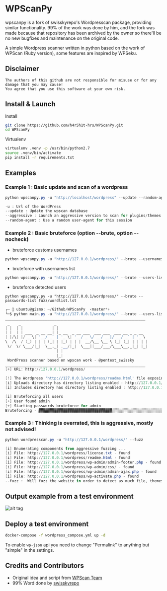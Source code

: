 # WPScanPy
wpscanpy is a fork of swisskyrepo's Wordpresscan package, providing similar functionality. 99% of the work was done by him, and the fork was made because that repository has been archived by the owner so there'll be no new bugfixes and maintenance on the original code.

A simple Wordpress scanner written in python based on the work of WPScan (Ruby version), some features are inspired by WPSeku.

## Disclaimer
```
The authors of this github are not responsible for misuse or for any damage that you may cause!
You agree that you use this software at your own risk.
```


## Install & Launch

Install
```bash
git clone https://github.com/h4r5h1t-hrs/WPScanPy.git
cd WPScanPy
```

Virtualenv
```bash
virtualenv .venv -p /usr/bin/python2.7
source .venv/bin/activate
pip install -r requirements.txt
```

## Examples
### Example 1 : Basic update and scan of a wordpress
```powershell
python wpscanpy.py -u "http://localhost/wordpress" --update --random-agent

-u : Url of the WordPress
--update : Update the wpscan database
--aggressive : Launch an aggressive version to scan for plugins/themes
--random-agent : Use a random user-agent for this session
```

### Example 2 : Basic bruteforce (option --brute, option --nocheck)
* bruteforce customs usernames
```powershell
python wpscanpy.py -u "http://127.0.0.1/wordpress/" --brute --usernames "admin,guest" --passwords-list fuzz/wordlist.lst
```
* bruteforce with usernames list
```powershell
python wpscanpy.py -u "http://127.0.0.1/wordpress/" --brute --users-list fuzz/wordlist.lst --passwords-list fuzz/wordlist.lst
```
* bruteforce detected users
```
python wpscanpy.py -u "http://127.0.0.1/wordpress/" --brute --passwords-list fuzz/wordlist.lst
```


```powershell
╭─ 👻 ubuntu@gizmo: ~/Github/WPScanPy  ‹master*›
╰─$ python main.py -u "http://127.0.0.1/wordpress/" --brute --users-list fuzz/wordlist.lst --passwords-list fuzz/wordlist.lst --nocheck       
_______________________________________________________________
 _    _               _                                         
| |  | |             | |                                        
| |  | | ___  _ __ __| |_ __  _ __ ___  ___ ___  ___ __ _ _ __  
| |/\| |/ _ \| '__/ _` | '_ \| '__/ _ \/ __/ __|/ __/ _` | '_ \
\  /\  / (_) | | | (_| | |_) | | |  __/\__ \__ \ (_| (_| | | | |
 \/  \/ \___/|_|  \__,_| .__/|_|  \___||___/___/\___\__,_|_| |_|
                       | |                                      
                       |_|                                      
 WordPress scanner based on wpscan work - @pentest_swissky      
_______________________________________________________________
[+] URL: http://127.0.0.1/wordpress/

[!] The Wordpress 'http://127.0.0.1/wordpress/readme.html' file exposing a version number: 4.4.7
[i] Uploads directory has directory listing enabled : http://127.0.0.1/wordpress/wp-content/uploads/
[i] Includes directory has directory listing enabled : http://127.0.0.1/wordpress/wp-includes/

[i] Bruteforcing all users
[+] User found admin
[+] Starting passwords bruteforce for admin
Bruteforcing - ▓▓▓▓▓▓▓▓▓▓▓▓▓▓▓▓▓▓▓▓▓▓▓▓▓▓▓▓▓▓▓▓▓░░░░░░░░░░░░░░░░░░░░░░░░░░░░░░░░░░░░░░░░░░░░░░░░░░░░
```

### Example 3 : Thinking is overrated, this is aggressive, mostly not advised!
```powershell
python wordpresscan.py -u "http://127.0.0.1/wordpress/" --fuzz

[i] Enumerating components from aggressive fuzzing ...
[i] File: http://127.0.0.1/wordpress/license.txt - found
[i] File: http://127.0.0.1/wordpress/readme.html - found
[i] File: http://127.0.0.1/wordpress/wp-admin/admin-footer.php - found
[i] File: http://127.0.0.1/wordpress/wp-admin/css/ - found
[i] File: http://127.0.0.1/wordpress/wp-admin/admin-ajax.php - found
[i] File: http://127.0.0.1/wordpress/wp-activate.php - found
--fuzz :  Will fuzz the website in order to detect as much file, themes and plugins as possible
```

## Output example from a test environment
![alt tag](https://github.com/swisskyrepo/Wordpresscan/blob/master/screens/Version%204.4.7.png?raw=true)

## Deploy a test environment
```bash
docker-compose -f wordpress_compose.yml up -d
```
To enable `wp-json` api you need to change "Permalink" to anything but "simple" in the settings.

## Credits and Contributors
* Original idea and script from [WPScan Team](https://wpscan.org/)
* 99% Word done by [swisskyrepo](https://github.com/swisskyrepo)
